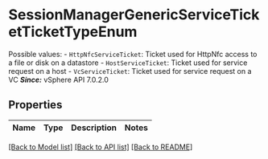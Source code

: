 # SessionManagerGenericServiceTicketTicketTypeEnum

Possible values: - `HttpNfcServiceTicket`: Ticket used for HttpNfc access to a file or disk on a datastore - `HostServiceTicket`: Ticket used for service request on a host - `VcServiceTicket`: Ticket used for service request on a VC    ***Since:*** vSphere API 7.0.2.0 

## Properties
Name | Type | Description | Notes
------------ | ------------- | ------------- | -------------

[[Back to Model list]](../README.md#documentation-for-models) [[Back to API list]](../README.md#documentation-for-api-endpoints) [[Back to README]](../README.md)


